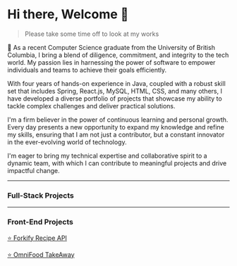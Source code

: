 # Hi there, Welcome 👋
> Please take some time off to look at my works

🚀 As a recent Computer Science graduate from the University of British Columbia, I bring a blend of diligence, commitment, and integrity to the tech world. My passion lies in harnessing the power of software to empower individuals and teams to achieve their goals efficiently.

With four years of hands-on experience in Java, coupled with a robust skill set that includes Spring, React.js, MySQL, HTML, CSS, and many others, I have developed a diverse portfolio of projects that showcase my ability to tackle complex challenges and deliver practical solutions.

I'm a firm believer in the power of continuous learning and personal growth. Every day presents a new opportunity to expand my knowledge and refine my skills, ensuring that I am not just a contributor, but a constant innovator in the ever-evolving world of technology.

I'm eager to bring my technical expertise and collaborative spirit to a dynamic team, with which I can contribute to meaningful projects and drive impactful change.

***

### Full-Stack Projects

***

### Front-End Projects

[⭐️ Forkify Recipe API](https://uche-jordy-forkify.netlify.app/)

[⭐️ OmniFood TakeAway](https://uche-jordy-omnifood.netlify.app/)


<!--

**Here are some ideas to get you started:**

🙋‍♀️ A short introduction - what is your organization all about?
🌈 Contribution guidelines - how can the community get involved?
👩‍💻 Useful resources - where can the community find your docs? Is there anything else the community should know?
🍿 Fun facts - what does your team eat for breakfast?
🧙 Remember, you can do mighty things with the power of [Markdown](https://docs.github.com/github/writing-on-github/getting-started-with-writing-and-formatting-on-github/basic-writing-and-formatting-syntax)
-->
